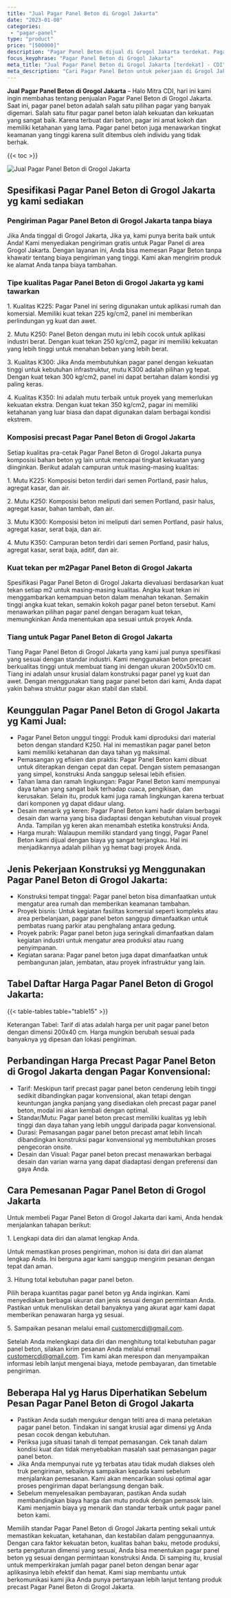 ```yaml
---
title: "Jual Pagar Panel Beton di Grogol Jakarta"
date: "2023-01-08"
categories:
 - "pagar-panel"
type: "product"
price: "[500000]"
description: "Pagar Panel Beton dijual di Grogol Jakarta terdekat. Pagar Panel Beton ini biasanya digunakan dalam project pembangunan sebagai pagar pengamanan yang kuat dan awet. Silakan kontak kami untuk keterangan lebih lanjut."
focus_keyphrase: "Pagar Panel Beton di Grogol Jakarta"
meta_title: "Jual Pagar Panel Beton di Grogol Jakarta [terdekat] - CDI"
meta_description: "Cari Pagar Panel Beton untuk pekerjaan di Grogol Jakarta? Kami menawarkan Pagar Panel Beton yang berkualitas untuk pembatas lahan. Dapatkan harga terbaik sekarang."
---
```


**Jual Pagar Panel Beton di Grogol Jakarta** – Halo Mitra CDI, hari ini kami ingin membahas tentang penjualan Pagar Panel Beton di Grogol Jakarta. Saat ini, pagar panel beton adalah salah satu pilihan pagar yang banyak digemari. Salah satu fitur pagar panel beton ialah kekuatan dan kekuatan yang sangat baik. Karena terbuat dari beton, pagar ini amat kokoh dan memiliki ketahanan yang lama. Pagar panel beton juga menawarkan tingkat keamanan yang tinggi karena sulit ditembus oleh individu yang tidak berhak.

{{< toc >}}

![Jual Pagar Panel Beton di Grogol Jakarta](/images/pagar-panel/pagar-panel-04.jpg)

## Spesifikasi Pagar Panel Beton di Grogol Jakarta yg kami sediakan

### Pengiriman Pagar Panel Beton di Grogol Jakarta tanpa biaya

Jika Anda tinggal di Grogol Jakarta, Jika ya, kami punya berita baik untuk Anda! Kami menyediakan pengiriman gratis untuk Pagar Panel di area Grogol Jakarta. Dengan layanan ini, Anda bisa memesan Pagar Beton tanpa khawatir tentang biaya pengiriman yang tinggi. Kami akan mengirim produk ke alamat Anda tanpa biaya tambahan.

### Tipe kualitas Pagar Panel Beton di Grogol Jakarta yg kami tawarkan

1\. Kualitas K225: Pagar Panel ini sering digunakan untuk aplikasi rumah dan komersial. Memiliki kuat tekan 225 kg/cm2, panel ini memberikan perlindungan yg kuat dan awet.  

2\. Mutu K250: Panel Beton dengan mutu ini lebih cocok untuk aplikasi industri berat. Dengan kuat tekan 250 kg/cm2, pagar ini memiliki kekuatan yang lebih tinggi untuk menahan beban yang lebih berat.  

3\. Kualitas K300: Jika Anda membutuhkan pagar panel dengan kekuatan tinggi untuk kebutuhan infrastruktur, mutu K300 adalah pilihan yg tepat. Dengan kuat tekan 300 kg/cm2, panel ini dapat bertahan dalam kondisi yg paling keras.  

4\. Kualitas K350: Ini adalah mutu terbaik untuk proyek yang memerlukan kekuatan ekstra. Dengan kuat tekan 350 kg/cm2, pagar ini memiliki ketahanan yang luar biasa dan dapat digunakan dalam berbagai kondisi ekstrem.

### Komposisi precast Pagar Panel Beton di Grogol Jakarta

Setiap kualitas pra-cetak Pagar Panel Beton di Grogol Jakarta punya komposisi bahan beton yg lain untuk mencapai tingkat kekuatan yang diinginkan. Berikut adalah campuran untuk masing-masing kualitas:

1\. Mutu K225: Komposisi beton terdiri dari semen Portland, pasir halus, agregat kasar, dan air.

2\. Mutu K250: Komposisi beton meliputi dari semen Portland, pasir halus, agregat kasar, bahan tambah, dan air.

3\. Mutu K300: Komposisi beton ini meliputi dari semen Portland, pasir halus, agregat kasar, serat baja, dan air.

4\. Mutu K350: Campuran beton terdiri dari semen Portland, pasir halus, agregat kasar, serat baja, aditif, dan air.

### Kuat tekan per m2Pagar Panel Beton di Grogol Jakarta

Spesifikasi Pagar Panel Beton di Grogol Jakarta dievaluasi berdasarkan kuat tekan setiap m2 untuk masing-masing kualitas. Angka kuat tekan ini menggambarkan kemampuan beton dalam menahan tekanan. Semakin tinggi angka kuat tekan, semakin kokoh pagar panel beton tersebut. Kami menawarkan pilihan pagar panel dengan beragam kuat tekan, memungkinkan Anda menentukan apa sesuai untuk proyek Anda.

### Tiang untuk Pagar Panel Beton di Grogol Jakarta

Tiang Pagar Panel Beton di Grogol Jakarta yang kami jual punya spesifikasi yang sesuai dengan standar industri. Kami menggunakan beton precast berkualitas tinggi untuk membuat tiang ini dengan ukuran 200x50x10 cm. Tiang ini adalah unsur krusial dalam konstruksi pagar panel yg kuat dan awet. Dengan menggunakan tiang pagar panel beton dari kami, Anda dapat yakin bahwa struktur pagar akan stabil dan stabil.

## Keunggulan Pagar Panel Beton di Grogol Jakarta yg Kami Jual:

*   Pagar Panel Beton unggul tinggi: Produk kami diproduksi dari material beton dengan standard K250. Hal ini memastikan pagar panel beton kami memiliki ketahanan dan daya tahan yg maksimal.
*   Pemasangan yg efisien dan praktis: Pagar Panel Beton kami dibuat untuk diterapkan dengan cepat dan cepat. Dengan sistem pemasangan yang simpel, konstruksi Anda sanggup selesai lebih efisien.
*   Tahan lama dan ramah lingkungan: Pagar Panel Beton kami mempunyai daya tahan yang sangat baik terhadap cuaca, pengikisan, dan kerusakan. Selain itu, produk kami juga ramah lingkungan karena terbuat dari komponen yg dapat didaur ulang.
*   Desain menarik yg keren: Pagar Panel Beton kami hadir dalam berbagai desain dan warna yang bisa diadaptasi dengan kebutuhan visual proyek Anda. Tampilan yg keren akan menambah estetika konstruksi Anda.
*   Harga murah: Walaupun memiliki standard yang tinggi, Pagar Panel Beton kami dijual dengan biaya yg sangat terjangkau. Hal ini menjadikannya adalah pilihan yg hemat bagi proyek Anda.

## Jenis Pekerjaan Konstruksi yg Menggunakan Pagar Panel Beton di Grogol Jakarta:

*   Konstruksi tempat tinggal: Pagar panel beton bisa dimanfaatkan untuk mengatur area rumah dan memberikan keamanan tambahan.
*   Proyek bisnis: Untuk kegiatan fasilitas komersial seperti kompleks atau area perbelanjaan, pagar panel beton sanggup dimanfaatkan untuk pembatas ruang parkir atau penghalang antara gedung.
*   Proyek pabrik: Pagar panel beton juga seringkali dimanfaatkan dalam kegiatan industri untuk mengatur area produksi atau ruang penyimpanan.
*   Kegiatan sarana: Pagar panel beton juga dapat dimanfaatkan untuk pembangunan jalan, jembatan, atau proyek infrastruktur yang lain.

## Tabel Daftar Harga Pagar Panel Beton di Grogol Jakarta:

{{< table-tables table="table15" >}}

Keterangan Tabel: Tarif di atas adalah harga per unit pagar panel beton dengan dimensi 200x40 cm. Harga mungkin berubah sesuai pada banyaknya yg dipesan dan lokasi pengiriman.

## Perbandingan Harga Precast Pagar Panel Beton di Grogol Jakarta dengan Pagar Konvensional:

*   Tarif: Meskipun tarif precast pagar panel beton cenderung lebih tinggi sedikit dibandingkan pagar konvensional, akan tetapi dengan keuntungan jangka panjang yang disediakan oleh precast pagar panel beton, modal ini akan kembali dengan optimal.
*   Standar/Mutu: Pagar panel beton precast memiliki kualitas yg lebih tinggi dan daya tahan yang lebih unggul daripada pagar konvensional.
*   Durasi: Pemasangan pagar panel beton precast amat lebih lincah dibandingkan konstruksi pagar konvensional yg membutuhkan proses pengecoran onsite.
*   Desain dan Visual: Pagar panel beton precast menawarkan berbagai desain dan varian warna yang dapat diadaptasi dengan preferensi dan gaya Anda.

## Cara Pemesanan Pagar Panel Beton di Grogol Jakarta

Untuk membeli Pagar Panel Beton di Grogol Jakarta dari kami, Anda hendak menjalankan tahapan berikut:

1\.  Lengkapi data diri dan alamat lengkap Anda.

Untuk memastikan proses pengiriman, mohon isi data diri dan alamat lengkap Anda. Ini berguna agar kami sanggup mengirim pesanan dengan tepat dan aman.

3\.  Hitung total kebutuhan pagar panel beton.

Pilih berapa kuantitas pagar panel beton yg Anda inginkan. Kami menyediakan berbagai ukuran dan jenis sesuai dengan permintaan Anda. Pastikan untuk menuliskan detail banyaknya yang akurat agar kami dapat memberikan penawaran harga yg sesuai.

5\.  Sampaikan pesanan melalui email customercdi@gmail.com.

Setelah Anda melengkapi data diri dan menghitung total kebutuhan pagar panel beton, silakan kirim pesanan Anda melalui email customercdi@gmail.com. Tim kami akan merespon dan menyampaikan informasi lebih lanjut mengenai biaya, metode pembayaran, dan timetable pengiriman.

## Beberapa Hal yg Harus Diperhatikan Sebelum Pesan Pagar Panel Beton di Grogol Jakarta

*   Pastikan Anda sudah mengukur dengan teliti area di mana peletakan pagar panel beton. Tindakan ini sangat krusial agar dimensi yg Anda pesan cocok dengan kebutuhan.
*   Periksa juga situasi tanah di tempat pemasangan. Cek tanah dalam kondisi kuat dan tidak menyebabkan masalah saat pemasangan pagar panel beton.
*   Jika Anda mempunyai rute yg terbatas atau tidak mudah diakses oleh truk pengiriman, sebaiknya sampaikan kepada kami sebelum menjalankan pemesanan. Kami akan mencarikan solusi optimal agar proses pengiriman dapat berlangsung dengan baik.
*   Sebelum menyelesaikan pembayaran, pastikan Anda sudah membandingkan biaya harga dan mutu produk dengan pemasok lain. Kami menjamin biaya yg menarik dan standar terbaik untuk pagar panel beton kami.

Memilih standar Pagar Panel Beton di Grogol Jakarta penting sekali untuk memastikan kekuatan, ketahanan, dan kestabilan dalam penggunaannya. Dengan cara faktor kekuatan beton, kualitas bahan baku, metode produksi, serta pengaturan dimensi yang sesuai, Anda bisa menentukan pagar panel beton yg sesuai dengan permintaan konstruksi Anda. Di samping itu, krusial untuk memperkirakan jumlah pagar panel beton dengan benar agar aplikasinya lebih efektif dan hemat. Kami siap membantu untuk berkomunikasi kami jika Anda punya pertanyaan lebih lanjut tentang produk precast Pagar Panel Beton di Grogol Jakarta.